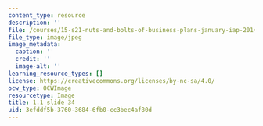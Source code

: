 ```yaml
---
content_type: resource
description: ''
file: /courses/15-s21-nuts-and-bolts-of-business-plans-january-iap-2014/3efddf5b376036846fb0cc3bec4af80d_Slide34.JPG
file_type: image/jpeg
image_metadata:
  caption: ''
  credit: ''
  image-alt: ''
learning_resource_types: []
license: https://creativecommons.org/licenses/by-nc-sa/4.0/
ocw_type: OCWImage
resourcetype: Image
title: 1.1 slide 34
uid: 3efddf5b-3760-3684-6fb0-cc3bec4af80d
---
```

